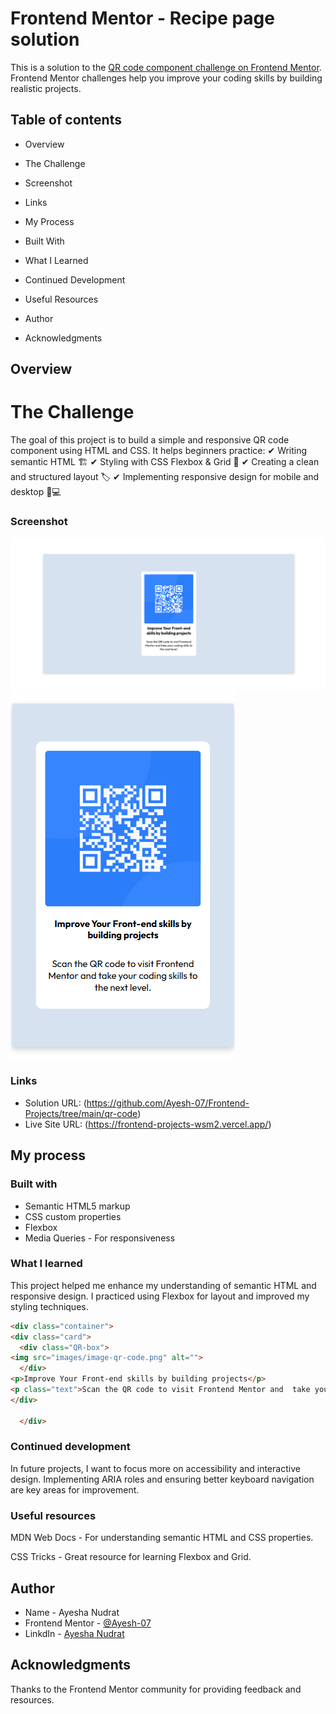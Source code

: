 # Frontend Mentor - Recipe page solution

This is a solution to the [QR code component challenge on Frontend Mentor](https://www.frontendmentor.io/challenges/qr-code-component-iux_sIO_H). Frontend Mentor challenges help you improve your coding skills by building realistic projects. 


## Table of contents

- Overview

- The Challenge

- Screenshot

- Links

- My Process

- Built With

- What I Learned

- Continued Development

- Useful Resources

- Author

- Acknowledgments


## Overview

# The Challenge

The goal of this project is to build a simple and responsive QR code component using HTML and CSS. It helps beginners practice:
✔ Writing semantic HTML 🏗
✔ Styling with CSS Flexbox & Grid 🎨
✔ Creating a clean and structured layout 🏷
✔ Implementing responsive design for mobile and desktop 📱💻

### Screenshot

![](./design/Desktop-Design.png)
![](./design/Mobile-Design.png)



### Links

- Solution URL: (https://github.com/Ayesh-07/Frontend-Projects/tree/main/qr-code) 
- Live Site URL: (https://frontend-projects-wsm2.vercel.app/)

## My process

### Built with

- Semantic HTML5 markup
- CSS custom properties
- Flexbox
- Media Queries - For responsiveness


### What I learned

This project helped me enhance my understanding of semantic HTML and responsive design. I practiced using Flexbox for layout and improved my styling techniques.

```html
<div class="container">
<div class="card">
  <div class="QR-box">
<img src="images/image-qr-code.png" alt="">
  </div>
<p>Improve Your Front-end skills by building projects</p>
<p class="text">Scan the QR code to visit Frontend Mentor and  take your coding skills to the next level.</p>
</div>

  </div>
```


### Continued development
In future projects, I want to focus more on accessibility and interactive design. Implementing ARIA roles and ensuring better keyboard navigation are key areas for improvement.

### Useful resources

MDN Web Docs - For understanding semantic HTML and CSS properties.

CSS Tricks - Great resource for learning Flexbox and Grid.

## Author

- Name -  Ayesha Nudrat
- Frontend Mentor - [@Ayesh-07](https://www.frontendmentor.io/profile/Ayesh-07)
- LinkdIn - [Ayesha Nudrat](www.linkedin.com/in/ayesha-nudrat)



## Acknowledgments

Thanks to the Frontend Mentor community for providing feedback and resources.
